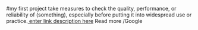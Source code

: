 #my first project 
take measures to check the quality, performance, or reliability of (something), especially before putting it into widespread use or practice.[
enter link description here](https://google.com)
Read more /Google